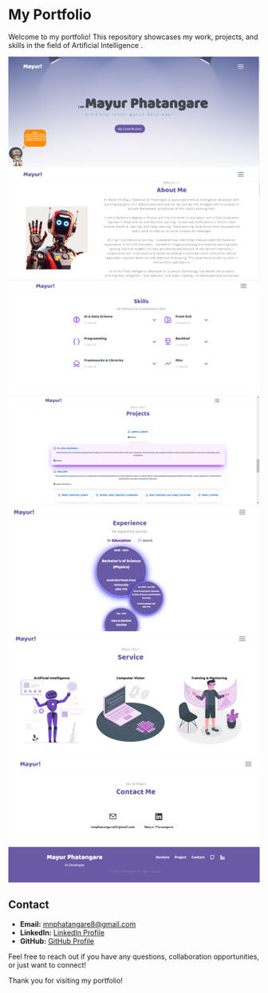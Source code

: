 
# My Portfolio
 
 Welcome to my portfolio! This repository showcases my work, projects, and skills in the field of Artificial Intelligence .

![home](assets/imgs/screenshots/homepage.png)
![about](assets/imgs/screenshots/about.png)
![skills](assets/imgs/screenshots/skill.png)
![projects](assets/imgs/screenshots/project.png)
![experience](assets/imgs/screenshots/experience.png)
![services](assets/imgs/screenshots/service.png)
![contact](assets/imgs/screenshots/contact.png)


## Contact
- **Email:** mnphatangare8@gmail.com
- **LinkedIn:** [LinkedIn Profile](https://www.linkedin.com/in/mayur-phatangare-ba874821b/)
- **GitHub:** [GitHub Profile](https://github.com/001Mayur)

Feel free to reach out if you have any questions, collaboration opportunities, or just want to connect!

Thank you for visiting my portfolio!
